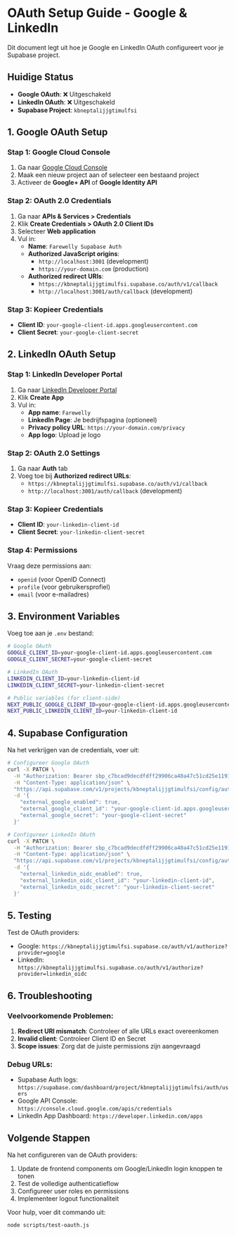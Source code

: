 # OAuth Setup Guide - Google & LinkedIn

Dit document legt uit hoe je Google en LinkedIn OAuth configureert voor je Supabase project.

## Huidige Status
- **Google OAuth**: ❌ Uitgeschakeld
- **LinkedIn OAuth**: ❌ Uitgeschakeld  
- **Supabase Project**: `kbneptalijjgtimulfsi`

## 1. Google OAuth Setup

### Stap 1: Google Cloud Console
1. Ga naar [Google Cloud Console](https://console.cloud.google.com/)
2. Maak een nieuw project aan of selecteer een bestaand project
3. Activeer de **Google+ API** of **Google Identity API**

### Stap 2: OAuth 2.0 Credentials
1. Ga naar **APIs & Services > Credentials**
2. Klik **Create Credentials > OAuth 2.0 Client IDs**
3. Selecteer **Web application**
4. Vul in:
   - **Name**: `Farewelly Supabase Auth`
   - **Authorized JavaScript origins**: 
     - `http://localhost:3001` (development)
     - `https://your-domain.com` (production)
   - **Authorized redirect URIs**:
     - `https://kbneptalijjgtimulfsi.supabase.co/auth/v1/callback`
     - `http://localhost:3001/auth/callback` (development)

### Stap 3: Kopieer Credentials
- **Client ID**: `your-google-client-id.apps.googleusercontent.com`
- **Client Secret**: `your-google-client-secret`

## 2. LinkedIn OAuth Setup

### Stap 1: LinkedIn Developer Portal
1. Ga naar [LinkedIn Developer Portal](https://developer.linkedin.com/)
2. Klik **Create App**
3. Vul in:
   - **App name**: `Farewelly`
   - **LinkedIn Page**: Je bedrijfspagina (optioneel)
   - **Privacy policy URL**: `https://your-domain.com/privacy`
   - **App logo**: Upload je logo

### Stap 2: OAuth 2.0 Settings
1. Ga naar **Auth** tab
2. Voeg toe bij **Authorized redirect URLs**:
   - `https://kbneptalijjgtimulfsi.supabase.co/auth/v1/callback`
   - `http://localhost:3001/auth/callback` (development)

### Stap 3: Kopieer Credentials
- **Client ID**: `your-linkedin-client-id`
- **Client Secret**: `your-linkedin-client-secret`

### Stap 4: Permissions
Vraag deze permissions aan:
- `openid` (voor OpenID Connect)
- `profile` (voor gebruikersprofiel)
- `email` (voor e-mailadres)

## 3. Environment Variables

Voeg toe aan je `.env` bestand:

```bash
# Google OAuth
GOOGLE_CLIENT_ID=your-google-client-id.apps.googleusercontent.com
GOOGLE_CLIENT_SECRET=your-google-client-secret

# LinkedIn OAuth  
LINKEDIN_CLIENT_ID=your-linkedin-client-id
LINKEDIN_CLIENT_SECRET=your-linkedin-client-secret

# Public variables (for client-side)
NEXT_PUBLIC_GOOGLE_CLIENT_ID=your-google-client-id.apps.googleusercontent.com
NEXT_PUBLIC_LINKEDIN_CLIENT_ID=your-linkedin-client-id
```

## 4. Supabase Configuration

Na het verkrijgen van de credentials, voer uit:

```bash
# Configureer Google OAuth
curl -X PATCH \
  -H "Authorization: Bearer sbp_c7bcad9decdfdff29906ca40a47c51cd25e1191b" \
  -H "Content-Type: application/json" \
  "https://api.supabase.com/v1/projects/kbneptalijjgtimulfsi/config/auth" \
  -d '{
    "external_google_enabled": true,
    "external_google_client_id": "your-google-client-id.apps.googleusercontent.com",
    "external_google_secret": "your-google-client-secret"
  }'

# Configureer LinkedIn OAuth
curl -X PATCH \
  -H "Authorization: Bearer sbp_c7bcad9decdfdff29906ca40a47c51cd25e1191b" \
  -H "Content-Type: application/json" \
  "https://api.supabase.com/v1/projects/kbneptalijjgtimulfsi/config/auth" \
  -d '{
    "external_linkedin_oidc_enabled": true,
    "external_linkedin_oidc_client_id": "your-linkedin-client-id",
    "external_linkedin_oidc_secret": "your-linkedin-client-secret"
  }'
```

## 5. Testing

Test de OAuth providers:
- Google: `https://kbneptalijjgtimulfsi.supabase.co/auth/v1/authorize?provider=google`
- LinkedIn: `https://kbneptalijjgtimulfsi.supabase.co/auth/v1/authorize?provider=linkedin_oidc`

## 6. Troubleshooting

### Veelvoorkomende Problemen:
1. **Redirect URI mismatch**: Controleer of alle URLs exact overeenkomen
2. **Invalid client**: Controleer Client ID en Secret
3. **Scope issues**: Zorg dat de juiste permissions zijn aangevraagd

### Debug URLs:
- Supabase Auth logs: `https://supabase.com/dashboard/project/kbneptalijjgtimulfsi/auth/users`
- Google API Console: `https://console.cloud.google.com/apis/credentials`
- LinkedIn App Dashboard: `https://developer.linkedin.com/apps`

## Volgende Stappen

Na het configureren van de OAuth providers:
1. Update de frontend components om Google/LinkedIn login knoppen te tonen
2. Test de volledige authenticatieflow
3. Configureer user roles en permissions
4. Implementeer logout functionaliteit

Voor hulp, voer dit commando uit:
```bash
node scripts/test-oauth.js
```